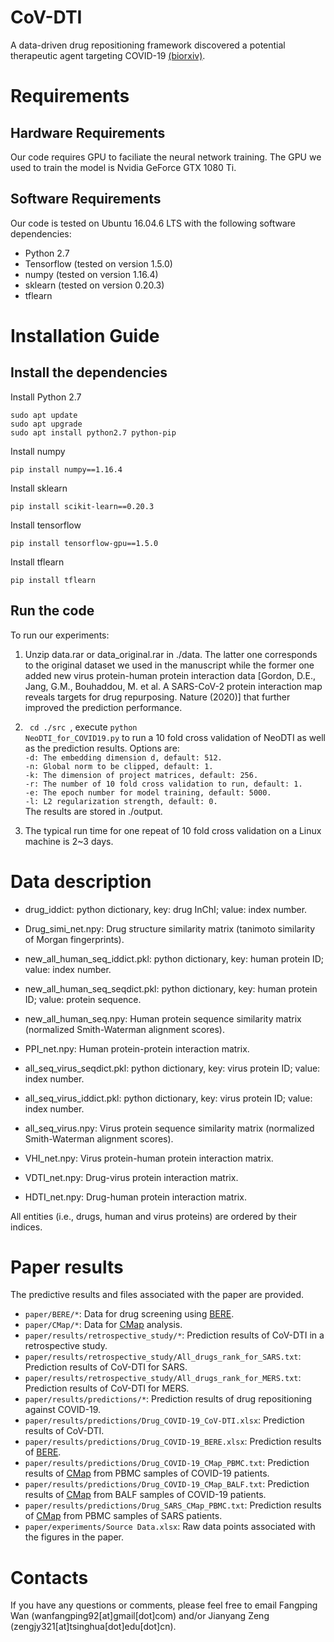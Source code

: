 # CoV-DTI
A data-driven drug repositioning framework discovered a potential therapeutic agent targeting COVID-19
 [(biorxiv)](https://www.biorxiv.org/content/10.1101/2020.03.11.986836v1.abstract).


# Requirements
## Hardware Requirements
Our code requires GPU to faciliate the neural network training. The GPU we used to train the model is Nvidia GeForce GTX 1080 Ti.

## Software Requirements
Our code is tested on Ubuntu 16.04.6 LTS with the following software dependencies:
* Python 2.7 
* Tensorflow (tested on version 1.5.0)
* numpy (tested on version 1.16.4)
* sklearn (tested on version 0.20.3)
* tflearn

# Installation Guide
## Install the dependencies
Install Python 2.7
```
sudo apt update
sudo apt upgrade
sudo apt install python2.7 python-pip
 ```
Install numpy
```
pip install numpy==1.16.4
 ```
Install sklearn
```
pip install scikit-learn==0.20.3
```
Install tensorflow
```
pip install tensorflow-gpu==1.5.0
 ```
Install tflearn
```
pip install tflearn
```

## Run the code
To run our experiments:
1. Unzip data.rar or data_original.rar in ./data. The latter one corresponds to the original dataset we used in the manuscript while the former one added new virus protein-human protein interaction data [Gordon, D.E., Jang, G.M., Bouhaddou, M. et al. A SARS-CoV-2 protein interaction map reveals targets for drug repurposing. Nature (2020)] that further improved the prediction performance. 

2. <code> cd ./src </code>, execute <code>python NeoDTI_for_COVID19.py</code> to run a 10 fold cross validation of NeoDTI as well as the prediction results. Options are:  
`-d: The embedding dimension d, default: 512.`  
`-n: Global norm to be clipped, default: 1.`  
`-k: The dimension of project matrices, default: 256.`  
`-r: The number of 10 fold cross validation to run, default: 1.`  
`-e: The epoch number for model training, default: 5000.`  
`-l: L2 regularization strength, default: 0.`  
The results are stored in ./output.

3. The typical run time for one repeat of 10 fold cross validation on a Linux machine is 2~3 days.

# Data description
* drug_iddict: python dictionary, key: drug InChI; value: index number.
* Drug_simi_net.npy: Drug structure similarity matrix (tanimoto similarity of Morgan fingerprints).
* new_all_human_seq_iddict.pkl: python dictionary, key: human protein ID; value: index number.
* new_all_human_seq_seqdict.pkl: python dictionary, key: human protein ID; value: protein sequence.
* new_all_human_seq.npy: Human protein sequence similarity matrix (normalized Smith-Waterman alignment scores).
* PPI_net.npy: Human protein-protein interaction matrix.

* all_seq_virus_seqdict.pkl: python dictionary, key: virus protein ID; value: index number.
* all_seq_virus_iddict.pkl: python dictionary, key: virus protein ID; value: index number.
* all_seq_virus.npy: Virus protein sequence similarity matrix (normalized Smith-Waterman alignment scores).

* VHI_net.npy: Virus protein-human protein interaction matrix.
* VDTI_net.npy: Drug-virus protein interaction matrix.
* HDTI_net.npy: Drug-human protein interaction matrix.

All entities (i.e., drugs, human and virus proteins) are ordered by their indices. 

# Paper results
The predictive results and files associated with the paper are provided.

* `paper/BERE/*`: Data for drug screening using [BERE](https://github.com/haiya1994/BERE).
* `paper/CMap/*`: Data for [CMap](https://clue.io) analysis.
* `paper/results/retrospective_study/*`: Prediction results of CoV-DTI in a retrospective study.
* `paper/results/retrospective_study/All_drugs_rank_for_SARS.txt`: Prediction results of CoV-DTI for SARS.
* `paper/results/retrospective_study/All_drugs_rank_for_MERS.txt`: Prediction results of CoV-DTI for MERS.
* `paper/results/predictions/*`: Prediction results of drug repositioning against COVID-19.
* `paper/results/predictions/Drug_COVID-19_CoV-DTI.xlsx`: Prediction results of CoV-DTI.
* `paper/results/predictions/Drug_COVID-19_BERE.xlsx`: Prediction results of [BERE](https://github.com/haiya1994/BERE).
* `paper/results/predictions/Drug_COVID-19_CMap_PBMC.txt`: Prediction results of [CMap](https://clue.io) from PBMC samples of COVID-19 patients.
* `paper/results/predictions/Drug_COVID-19_CMap_BALF.txt`: Prediction results of [CMap](https://clue.io) from BALF samples of COVID-19 patients.
* `paper/results/predictions/Drug_SARS_CMap_PBMC.txt`: Prediction results of [CMap](https://clue.io) from PBMC samples of SARS patients.
* `paper/experiments/Source Data.xlsx`: Raw data points associated with the figures in the paper.

# Contacts
If you have any questions or comments, please feel free to email Fangping Wan (wanfangping92[at]gmail[dot]com) and/or Jianyang Zeng (zengjy321[at]tsinghua[dot]edu[dot]cn).

